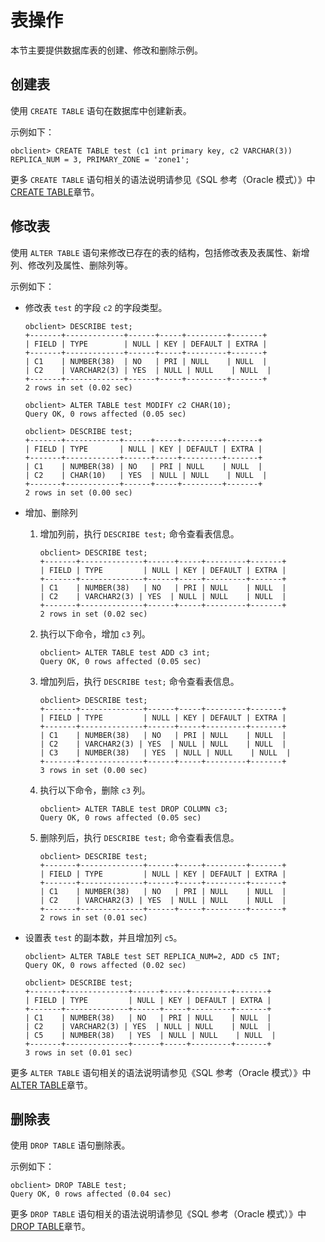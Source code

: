 表操作 
========================

本节主要提供数据库表的创建、修改和删除示例。

创建表 
------------------------

使用 `CREATE TABLE` 语句在数据库中创建新表。

示例如下：

    obclient> CREATE TABLE test (c1 int primary key, c2 VARCHAR(3)) REPLICA_NUM = 3, PRIMARY_ZONE = 'zone1';



更多 `CREATE TABLE` 语句相关的语法说明请参见《SQL 参考（Oracle 模式）》中 [CREATE TABLE](t1988739.html#topic-1988739)章节。

修改表 
------------------------

使用 `ALTER TABLE` 语句来修改已存在的表的结构，包括修改表及表属性、新增列、修改列及属性、删除列等。

示例如下：

* 修改表 `test` 的字段 `c2` 的字段类型。

      obclient> DESCRIBE test;
      +-------+-------------+------+-----+---------+-------+
      | FIELD | TYPE        | NULL | KEY | DEFAULT | EXTRA |
      +-------+-------------+------+-----+---------+-------+
      | C1    | NUMBER(38)  | NO   | PRI | NULL    | NULL  |
      | C2    | VARCHAR2(3) | YES  | NULL | NULL    | NULL  |
      +-------+-------------+------+-----+---------+-------+
      2 rows in set (0.02 sec)
      
      obclient> ALTER TABLE test MODIFY c2 CHAR(10);
      Query OK, 0 rows affected (0.05 sec)
      
      obclient> DESCRIBE test;
      +-------+------------+------+-----+---------+-------+
      | FIELD | TYPE       | NULL | KEY | DEFAULT | EXTRA |
      +-------+------------+------+-----+---------+-------+
      | C1    | NUMBER(38) | NO   | PRI | NULL    | NULL  |
      | C2    | CHAR(10)   | YES  | NULL | NULL    | NULL  |
      +-------+------------+------+-----+---------+-------+
      2 rows in set (0.00 sec)

  

* 增加、删除列

  1. 增加列前，执行 `DESCRIBE test;` 命令查看表信息。

         obclient> DESCRIBE test;
         +-------+--------------+------+-----+---------+-------+
         | FIELD | TYPE         | NULL | KEY | DEFAULT | EXTRA |
         +-------+--------------+------+-----+---------+-------+
         | C1    | NUMBER(38)   | NO   | PRI | NULL    | NULL  |
         | C2    | VARCHAR2(3) | YES  | NULL | NULL    | NULL  |
         +-------+--------------+------+-----+---------+-------+
         2 rows in set (0.02 sec)

     
  
  2. 执行以下命令，增加 `c3` 列。

         obclient> ALTER TABLE test ADD c3 int;
         Query OK, 0 rows affected (0.05 sec)

     
  
  3. 增加列后，执行 `DESCRIBE test;` 命令查看表信息。

         obclient> DESCRIBE test;
         +-------+--------------+------+-----+---------+-------+
         | FIELD | TYPE         | NULL | KEY | DEFAULT | EXTRA |
         +-------+--------------+------+-----+---------+-------+
         | C1    | NUMBER(38)   | NO   | PRI | NULL    | NULL  |
         | C2    | VARCHAR2(3) | YES  | NULL | NULL    | NULL  |
         | C3    | NUMBER(38)   | YES  | NULL | NULL    | NULL  |
         +-------+--------------+------+-----+---------+-------+
         3 rows in set (0.00 sec)

     
  
  4. 执行以下命令，删除 `c3` 列。

         obclient> ALTER TABLE test DROP COLUMN c3;
         Query OK, 0 rows affected (0.05 sec)

     
  
  5. 删除列后，执行 `DESCRIBE test;` 命令查看表信息。

         obclient> DESCRIBE test;
         +-------+--------------+------+-----+---------+-------+
         | FIELD | TYPE         | NULL | KEY | DEFAULT | EXTRA |
         +-------+--------------+------+-----+---------+-------+
         | C1    | NUMBER(38)   | NO   | PRI | NULL    | NULL  |
         | C2    | VARCHAR2(3) | YES  | NULL | NULL    | NULL  |
         +-------+--------------+------+-----+---------+-------+
         2 rows in set (0.01 sec)

     
  

  

* 设置表 `test` 的副本数，并且增加列 `c5`。

      obclient> ALTER TABLE test SET REPLICA_NUM=2, ADD c5 INT;
      Query OK, 0 rows affected (0.02 sec)
      
      obclient> DESCRIBE test;
      +-------+--------------+------+-----+---------+-------+
      | FIELD | TYPE         | NULL | KEY | DEFAULT | EXTRA |
      +-------+--------------+------+-----+---------+-------+
      | C1    | NUMBER(38)   | NO   | PRI | NULL    | NULL  |
      | C2    | VARCHAR2(3) | YES  | NULL | NULL    | NULL  |
      | C5    | NUMBER(38)   | YES  | NULL | NULL    | NULL  |
      +-------+--------------+------+-----+---------+-------+
      3 rows in set (0.01 sec)

  




更多 `ALTER TABLE` 语句相关的语法说明请参见《SQL 参考（Oracle 模式）》中 [ALTER TABLE](t1988730.html#topic-1988730)章节。

删除表 
------------------------

使用 `DROP TABLE` 语句删除表。

示例如下：

    obclient> DROP TABLE test;
    Query OK, 0 rows affected (0.04 sec)



更多 `DROP TABLE` 语句相关的语法说明请参见《SQL 参考（Oracle 模式）》中 [DROP TABLE](t1988748.html#topic-1988748)章节。
